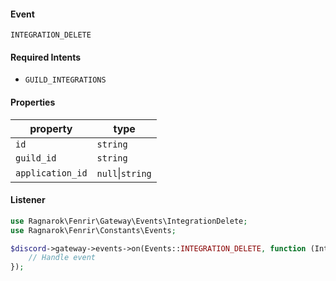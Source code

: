 #### Event
`INTEGRATION_DELETE`

#### Required Intents
- `GUILD_INTEGRATIONS`

#### Properties
|property|type|
|--------|----|
|`id`|`string`|
|`guild_id`|`string`|
|`application_id`|`null`&#124;`string`|

#### Listener
```php
use Ragnarok\Fenrir\Gateway\Events\IntegrationDelete;
use Ragnarok\Fenrir\Constants\Events;

$discord->gateway->events->on(Events::INTEGRATION_DELETE, function (IntegrationDelete $event) {
    // Handle event
});
```
